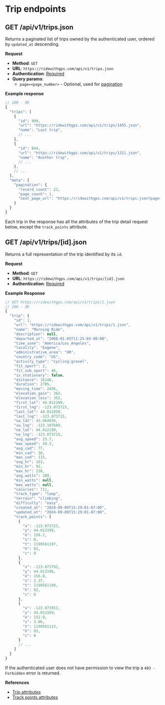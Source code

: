 # Trip endpoints

## GET /api/v1/trips.json

Returns a paginated list of trips owned by the authenticated user, ordered by `updated_at` descending.

**Request**

* **Method**: `GET`
* **URL**: `https://ridewithgps.com/api/v1/trips.json`
* **Authentication**: [Required](../authentication.md)
* **Query params**: 
  * `page=<page_number>` - Optional, used for [pagination](../README.md#pagination)

**Example response**

```javascript
// 200 - OK
{
  "trips": [
    {
      "id": 999,
      "url": "https://ridewithgps.com/api/v1/trips/1455.json",
      "name": "Last trip",
      // ...
    },
    {
      "id": 844,
      "url": "https://ridewithgps.com/api/v1/trips/1311.json",
      "name": "Another trip",
      // ...
    },
    // ...
  ],
  "meta": {
    "pagination": {
      "record_count": 22,
      "page_count": 1,
      "next_page_url": "https://ridewithgps.com/api/v1/trips.json?page=2"
    }
  }
}
```

Each trip in the response has all the attributes of the trip detail request below, except the `track_points` attribute.

## GET /api/v1/trips/[id].json

Returns a full representation of the trip identified by its `id`.

**Request**

* **Method**: `GET`
* **URL**: `https://ridewithgps.com/api/v1/trips/[id].json`
* **Authentication**: [Required](../authentication.md)

**Example Response**

```javascript
// GET https://ridewithgps.com/api/v1/trips/1.json
// 200 - OK
{
  "trip": {
    "id": 1,
    "url": "https://ridewithgps.com/api/v1/trips/1.json",
    "name": "Morning Ride",
    "description": null,
    "departed_at": "2008-01-05T11:25:03-08:00",
    "time_zone": "America/Los_Angeles",
    "locality": "Eugene",
    "administrative_area": "OR",
    "country_code": "US",
    "activity_type": "cycling:gravel",
    "fit_sport": 2,
    "fit_sub_sport": 46,
    "is_stationary": false,
    "distance": 16146,
    "duration": 2705,
    "moving_time": 2456,
    "elevation_gain": 363,
    "elevation_loss": 352,
    "first_lat": 44.012199,
    "first_lng": -123.073723,
    "last_lat": 44.012058,
    "last_lng": -123.073715,
    "sw_lat": 43.964836,
    "sw_lng": -123.107689,
    "ne_lat": 44.012199,
    "ne_lng": -123.073715,
    "avg_speed": 23.7,
    "max_speed": 49.3,
    "avg_cad": 77,
    "min_cad": 10,
    "max_cad": 115,
    "avg_hr": 163,
    "min_hr": 92,
    "max_hr": 238,
    "avg_watts": 289,
    "min_watts": null,
    "max_watts": null,
    "calories": 711,
    "track_type": "loop",
    "terrain": "climbing",
    "difficulty": "easy",
    "created_at": "2024-09-09T15:29:01-07:00",
    "updated_at": "2024-09-09T15:29:01-07:00",
    "track_points": [
      {
        "x": -123.073723,
        "y": 44.012199,
        "e": 158.2,
        "s": 0,
        "t": 1199561107,
        "h": 92,
        "c": 0
      },
      {
        "x": -123.073792,
        "y": 44.012196,
        "e": 156.8,
        "s": 2.27,
        "t": 1199561109,
        "h": 92,
        "c": 0
      },
      {
        "x": -123.073952,
        "y": 44.012169,
        "e": 152.9,
        "s": 3.06,
        "t": 1199561113,
        "h": 93,
        "c": 0
      }
      // ...
    ]
  }
}
```

If the authenticated user does not have permission to view the trip a `403 - Forbidden` error is returned.

**References**

* [Trip attributes](../reference/routes_and_trips.md)
* [Track points attributes](../reference/track_points.md)
